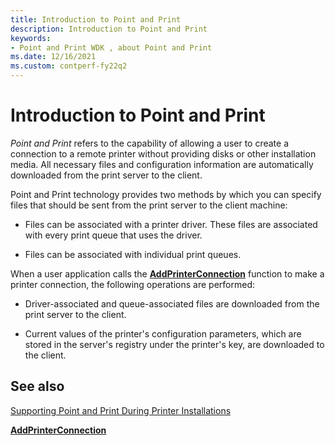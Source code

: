 ```yaml
---
title: Introduction to Point and Print
description: Introduction to Point and Print
keywords:
- Point and Print WDK , about Point and Print
ms.date: 12/16/2021
ms.custom: contperf-fy22q2
---
```


# Introduction to Point and Print

*Point and Print* refers to the capability of allowing a user to create a connection to a remote printer without providing disks or other installation media. All necessary files and configuration information are automatically downloaded from the print server to the client.

Point and Print technology provides two methods by which you can specify files that should be sent from the print server to the client machine:

- Files can be associated with a printer driver. These files are associated with every print queue that uses the driver.

- Files can be associated with individual print queues.

When a user application calls the [**AddPrinterConnection**](/windows/win32/printdocs/addprinterconnection) function to make a printer connection, the following operations are performed:

- Driver-associated and queue-associated files are downloaded from the print server to the client.

- Current values of the printer's configuration parameters, which are stored in the server's registry under the printer's key, are downloaded to the client.

## See also

[Supporting Point and Print During Printer Installations](supporting-point-and-print-during-printer-installations.md)

[**AddPrinterConnection**](/windows/win32/printdocs/addprinterconnection)
